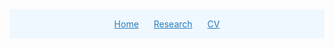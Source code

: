 <!-- _includes/navbar.md -->
<div style="background-color: AliceBlue; padding: 15px; text-align: center;">
  <a href="/index.html" style="color: #267cb9; margin-right: 20px;">Home</a>
  <a href="/research.html" style="color: #267cb9; margin-right: 20px;">Research</a>
  <a href="/assets/docs/cv.pdf" target="_blank" style="color: #267cb9;">CV</a>
</div>